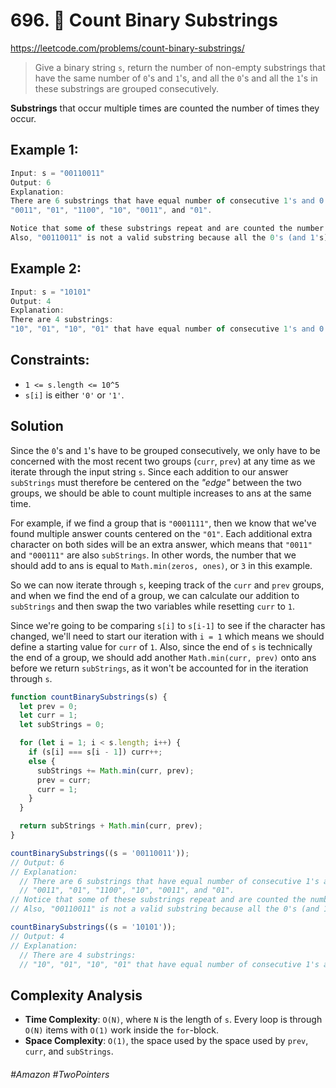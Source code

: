 # 696. 🌴 Count Binary Substrings
https://leetcode.com/problems/count-binary-substrings/

> Give a binary string `s`, return the number of non-empty substrings that have the same number of `0`'s and `1`'s, and all the `0`'s and all the `1`'s in these substrings are grouped consecutively.

<b>Substrings</b> that occur multiple times are counted the number of times they occur.


## Example 1:
```js
Input: s = "00110011"
Output: 6
Explanation: 
There are 6 substrings that have equal number of consecutive 1's and 0's: 
"0011", "01", "1100", "10", "0011", and "01".

Notice that some of these substrings repeat and are counted the number of times they occur.
Also, "00110011" is not a valid substring because all the 0's (and 1's) are not grouped together.
```
## Example 2:
```js
Input: s = "10101"
Output: 4
Explanation: 
There are 4 substrings: 
"10", "01", "10", "01" that have equal number of consecutive 1's and 0's.
```

## Constraints:
- `1 <= s.length <= 10^5`
- `s[i]` is either `'0'` or `'1'`.

## Solution 
Since the `0`'s and `1`'s have to be grouped consecutively, we only have to be concerned with the most recent two groups (`curr`, `prev`) at any time as we iterate through the input string `s`. Since each addition to our answer `subStrings` must therefore be centered on the <i>"edge"</i> between the two groups, we should be able to count multiple increases to ans at the same time.

For example, if we find a group that is `"0001111"`, then we know that we've found multiple answer counts centered on the `"01"`. Each additional extra character on both sides will be an extra answer, which means that `"0011"` and `"000111"` are also `subStrings`. In other words, the number that we should add to ans is equal to `Math.min(zeros, ones)`, or `3` in this example.

So we can now iterate through `s`, keeping track of the `curr` and `prev` groups, and when we find the end of a group, we can calculate our addition to `subStrings` and then swap the two variables while resetting `curr` to `1`.

Since we're going to be comparing `s[i]` to `s[i-1]` to see if the character has changed, we'll need to start our iteration with `i = 1` which means we should define a starting value for `curr` of `1`. Also, since the end of `s` is technically the end of a group, we should add another `Math.min(curr, prev)` onto ans before we return `subStrings`, as it won't be accounted for in the iteration through `s`.

```js
function countBinarySubstrings(s) {
  let prev = 0;
  let curr = 1;
  let subStrings = 0;

  for (let i = 1; i < s.length; i++) {
    if (s[i] === s[i - 1]) curr++;
    else {
      subStrings += Math.min(curr, prev);
      prev = curr;
      curr = 1;
    }
  }

  return subStrings + Math.min(curr, prev);
}

countBinarySubstrings((s = '00110011'));
// Output: 6
// Explanation: 
  // There are 6 substrings that have equal number of consecutive 1's and 0's: 
  // "0011", "01", "1100", "10", "0011", and "01".
// Notice that some of these substrings repeat and are counted the number of times they occur.
// Also, "00110011" is not a valid substring because all the 0's (and 1's) are not grouped together.

countBinarySubstrings((s = '10101'));
// Output: 4
// Explanation: 
  // There are 4 substrings: 
  // "10", "01", "10", "01" that have equal number of consecutive 1's and 0's.
```

## Complexity Analysis
- <b>Time Complexity</b>: `O(N)`, where `N` is the length of `s`. Every loop is through `O(N)` items with `O(1)` work inside the `for`-block.
- <b>Space Complexity</b>: `O(1)`, the space used by the space used by `prev`, `curr`, and `subStrings`.

###### #Amazon #TwoPointers
